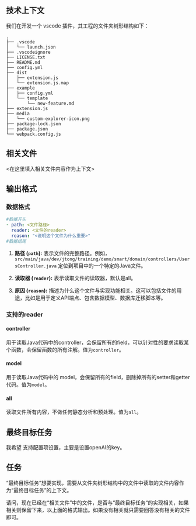 ## 技术上下文

我们在开发一个 vscode 插件，其工程的文件夹树形结构如下：

```
.
├── .vscode
│   └── launch.json
├── .vscodeignore
├── LICENSE.txt
├── README.md
├── config.yml
├── dist
│   ├── extension.js
│   └── extension.js.map
├── example
│   ├── config.yml
│   └── template
│       └── new-feature.md
├── extension.js
├── media
│   └── custom-explorer-icon.png
├── package-lock.json
├── package.json
└── webpack.config.js

```

## 相关文件

<在这里填入相关文件内容作为上下文>



## 输出格式

### 数据格式
```yaml
#数据开头
- path: <文件路径>
  reader: <文件的reader>
  reason: "<说明这个文件为什么重要>"
#数据结尾
```

1. **路径 (`path`):** 表示文件的完整路径。例如，`src/main/java/dev/jtong/training/demo/smart/domain/controllers/UsersController.java` 定位到项目中的一个特定的Java文件。
2. **读取器 (`reader`):** 表示读取文件的读取器，默认是all。
   
3. **原因 (`reason`):** 描述为什么这个文件与实现功能相关。这可以包括文件的用途，比如是用于定义API端点、包含数据模型、数据库迁移脚本等。

### 支持的reader
#### controller
用于读取Java代码中的controller，会保留所有的field，可以针对性的要求读取某个函数，会保留函数的所有注解。值为`controller`。

#### model
用于读取Java代码中的 model，会保留所有的field，删除掉所有的setter和getter代码。值为`model`。

#### all
读取文件所有内容，不做任何静态分析和预处理。值为`all`。

## 最终目标任务

我希望 支持配置项设置，主要是设置openAI的key。

## 任务

“最终目标任务”想要实现，需要从文件夹树形结构中的文件中读取的文件内容作为“最终目标任务”的上下文。

请问，现在已经在“相关文件”中的文件，是否与“最终目标任务“的实现相关，如果相关则保留下来，以上面的格式输出。如果没有相关就只需要回答没有相关的文件即可。
